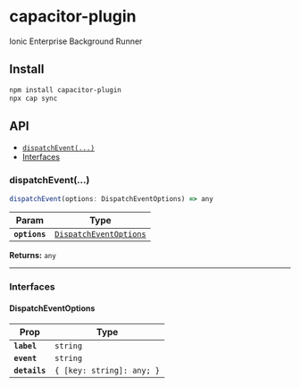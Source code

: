 # capacitor-plugin

Ionic Enterprise Background Runner

## Install

```bash
npm install capacitor-plugin
npx cap sync
```

## API

<docgen-index>

* [`dispatchEvent(...)`](#dispatchevent)
* [Interfaces](#interfaces)

</docgen-index>

<docgen-api>
<!--Update the source file JSDoc comments and rerun docgen to update the docs below-->

### dispatchEvent(...)

```typescript
dispatchEvent(options: DispatchEventOptions) => any
```

| Param         | Type                                                                  |
| ------------- | --------------------------------------------------------------------- |
| **`options`** | <code><a href="#dispatcheventoptions">DispatchEventOptions</a></code> |

**Returns:** <code>any</code>

--------------------


### Interfaces


#### DispatchEventOptions

| Prop          | Type                                 |
| ------------- | ------------------------------------ |
| **`label`**   | <code>string</code>                  |
| **`event`**   | <code>string</code>                  |
| **`details`** | <code>{ [key: string]: any; }</code> |

</docgen-api>
